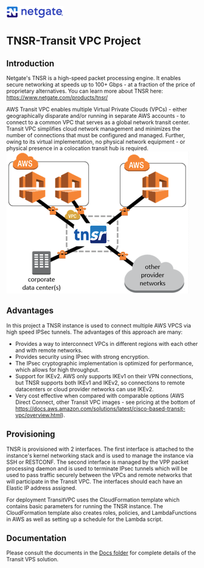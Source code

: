![Netgate](graphics/Netgate.png)
# TNSR-Transit VPC Project
## Introduction
Netgate's TNSR is a high-speed packet processing engine. It enables secure networking at speeds up to 100+ Gbps - at a fraction of the price of proprietary alternatives. You can learn more about TNSR here: https://www.netgate.com/products/tnsr/

AWS Transit VPC enables multiple Virtual Private Clouds (VPCs) - either geographically disparate and/or running in separate AWS accounts - to connect to a common VPC that serves as a global network transit center. Transit VPC simplifies cloud network management and minimizes the number of connections that must be configured and managed. Further, owing to its virtual implementation, no physical network equipment - or physical presence in a colocation transit hub is required.
![Netgate](graphics/TNSR-VPC.png)

## Advantages
In this project a TNSR instance is used to connect multiple AWS VPCS via high speed IPSec tunnels. The advantages of this approach are many:

* Provides a way to interconnect VPCs in different regions with each other and with remote networks.
* Provides security using IPsec with strong encryption.
* The IPsec cryptographic implementation is optimized for performance, which allows for high throughput.
* Support for IKEv2. AWS only supports IKEv1 on their VPN connections, but TNSR supports both IKEv1 and IKEv2, so connections to remote datacenters or cloud provider networks can use IKEv2.
* Very cost effective when compared with comparable options (AWS Direct Connect, other Transit VPC images - see pricing at the bottom of https://docs.aws.amazon.com/solutions/latest/cisco-based-transit-vpc/overview.html).

## Provisioning
TNSR is provisioned with 2 interfaces. The first interface is attached to the instance's kernel networking stack and is used to manage the instance via SSH or RESTCONF. The second interface is managed by the VPP packet processing daemon and is used to terminate IPsec tunnels which will be used to pass traffic securely between the VPCs and remote networks that will participate in the Transit VPC. The interfaces should each have an Elastic IP address assigned.

For deployment TransitVPC uses the CloudFormation template which contains basic parameters for running the TNSR instance. The CloudFormation template also creates roles, policies, and LambdaFunctions in AWS as well as setting up a schedule for the Lambda script.

## Documentation
Please consult the documents in the [Docs folder](Docs) for complete details of the Transit VPS solution.